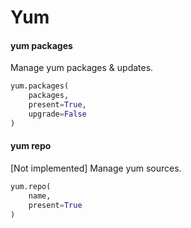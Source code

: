 # Yum

#### yum packages

Manage yum packages & updates.

```py
yum.packages(
    packages,
    present=True,
    upgrade=False
)
```

#### yum repo

[Not implemented] Manage yum sources.

```py
yum.repo(
    name,
    present=True
)
```
